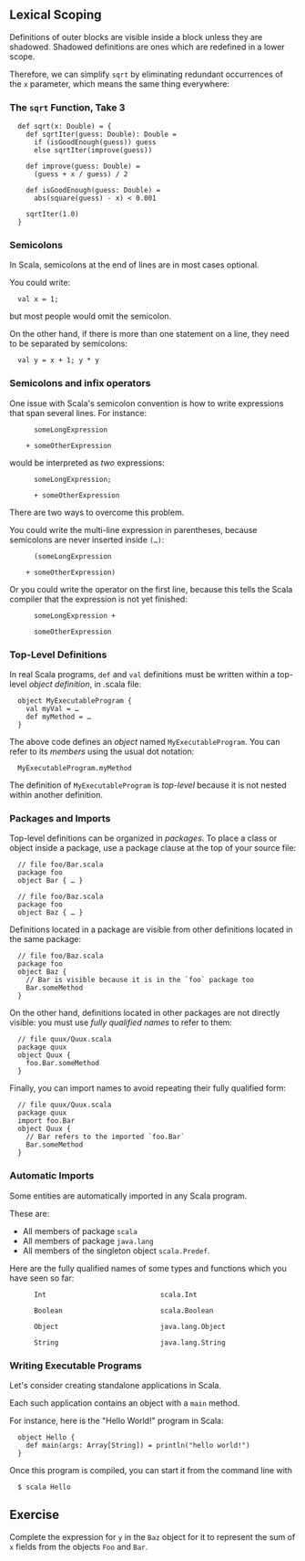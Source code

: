 
## Lexical Scoping

Definitions of outer blocks are visible inside a block unless they are shadowed.
Shadowed definitions are ones which are redefined in a lower scope.

Therefore, we can simplify `sqrt` by eliminating redundant occurrences of the `x` parameter, which means
the same thing everywhere:

### The `sqrt` Function, Take 3

      def sqrt(x: Double) = {
        def sqrtIter(guess: Double): Double =
          if (isGoodEnough(guess)) guess
          else sqrtIter(improve(guess))
    
        def improve(guess: Double) =
          (guess + x / guess) / 2
    
        def isGoodEnough(guess: Double) =
          abs(square(guess) - x) < 0.001
    
        sqrtIter(1.0)
      }

### Semicolons 

In Scala, semicolons at the end of lines are in most cases optional.

You could write:

      val x = 1;

but most people would omit the semicolon.

On the other hand, if there is more than one statement on a line, they need to be
separated by semicolons:

      val y = x + 1; y * y

### Semicolons and infix operators

One issue with Scala's semicolon convention is how to write expressions that span
several lines. For instance:
```
      someLongExpression
```
```
    + someOtherExpression
```
would be interpreted as *two* expressions:
```
      someLongExpression;
```
```
      + someOtherExpression
```
There are two ways to overcome this problem.

You could write the multi-line expression in parentheses, because semicolons
are never inserted inside `(…)`:
```
      (someLongExpression
```
```
    + someOtherExpression)
```
Or you could write the operator on the first line, because this tells the Scala
compiler that the expression is not yet finished:
```
      someLongExpression +
```
```
      someOtherExpression
```
### Top-Level Definitions

In real Scala programs, `def` and `val` definitions must be written
within a top-level *object definition*, in .scala file:

      object MyExecutableProgram {
        val myVal = …
        def myMethod = …
      }

The above code defines an *object* named `MyExecutableProgram`. You
can refer to its *members* using the usual dot notation:

      MyExecutableProgram.myMethod

The definition of `MyExecutableProgram` is *top-level* because it
is not nested within another definition.

### Packages and Imports 

Top-level definitions can be organized in *packages*.
To place a class or object inside a package, use a package clause
at the top of your source file:

      // file foo/Bar.scala
      package foo
      object Bar { … }

      // file foo/Baz.scala
      package foo
      object Baz { … }

Definitions located in a package are visible from other definitions
located in the same package:

      // file foo/Baz.scala
      package foo
      object Baz {
        // Bar is visible because it is in the `foo` package too
        Bar.someMethod
      }

On the other hand, definitions located in other packages are not directly
visible: you must use *fully qualified names* to refer to them:

      // file quux/Quux.scala
      package quux
      object Quux {
        foo.Bar.someMethod
      }

Finally, you can import names to avoid repeating their fully qualified form:

      // file quux/Quux.scala
      package quux
      import foo.Bar
      object Quux {
        // Bar refers to the imported `foo.Bar`
        Bar.someMethod
      }

### Automatic Imports 

Some entities are automatically imported in any Scala program.

These are:

 - All members of package `scala`
 - All members of package `java.lang`
 - All members of the singleton object `scala.Predef`.

Here are the fully qualified names of some types and functions
which you have seen so far:

```
      Int                            scala.Int
```
```
      Boolean                        scala.Boolean
```
```
      Object                         java.lang.Object
```
```
      String                         java.lang.String
```
### Writing Executable Programs 
 
Let's consider creating standalone
applications in Scala.

Each such application contains an object with a `main` method.

For instance, here is the "Hello World!" program in Scala:

      object Hello {
        def main(args: Array[String]) = println("hello world!")
      }

Once this program is compiled, you can start it from the command line with

      $ scala Hello

## Exercise
Complete the expression for `y` in the `Baz` object for it  to represent the sum of `x` fields from the objects `Foo` and `Bar`.